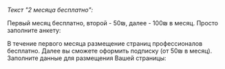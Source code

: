 *Текст "2 месяца бесплатно":*

Первый месяц бесплатно, второй - 50₪, далее - 100₪ в месяц. Просто заполните анкету:

В течение первого месяца размещение страниц профессионалов бесплатно. Далее вы сможете оформить подписку (от 50₪ в месяц). Заполните данные для размещения Вашей страницы:
